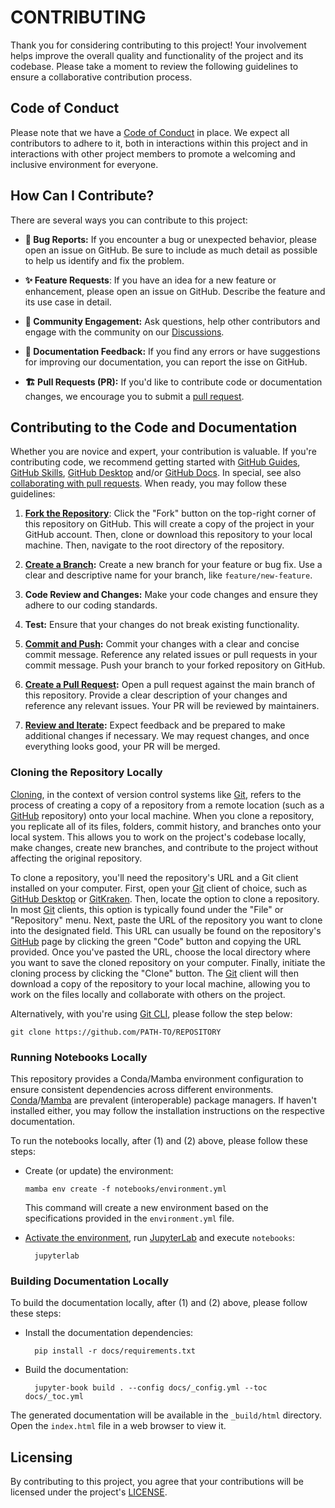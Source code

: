 # CONTRIBUTING

Thank you for considering contributing to this project! Your involvement helps improve the overall quality and functionality of the project and its codebase. Please take a moment to review the following guidelines to ensure a collaborative contribution process.

## Code of Conduct

Please note that we have a [Code of Conduct](CODE_OF_CONDUCT.md) in place. We expect all contributors to adhere to it, both in interactions within this project and in interactions with other project members to promote a welcoming and inclusive environment for everyone.

## How Can I Contribute?

There are several ways you can contribute to this project:

- **🐞 Bug Reports:** If you encounter a bug or unexpected behavior, please open an issue on GitHub. Be sure to include as much detail as possible to help us identify and fix the problem.

- **✨ Feature Requests**: If you have an idea for a new feature or enhancement, please open an issue on GitHub. Describe the feature and its use case in detail.

- **📣 Community Engagement:** Ask questions, help other contributors and engage with the community on our [Discussions](https://github.com/orgs/worldbank/discussions).

- **📖 Documentation Feedback:** If you find any errors or have suggestions for improving our documentation, you can report the isse on GitHub.

- **🏗️ Pull Requests (PR):** If you'd like to contribute code or documentation changes, we encourage you to submit a [pull request](https://docs.github.com/en/pull-requests/collaborating-with-pull-requests/proposing-changes-to-your-work-with-pull-requests/about-pull-requests).

## Contributing to the Code and Documentation

Whether you are novice and expert, your contribution is valuable. If you're contributing code, we recommend getting started with [GitHub Guides](https://github.com/git-guides), [GitHub Skills](https://skills.github.com/), [GitHub Desktop](https://desktop.github.com) and/or [GitHub Docs](https://docs.github.com/en/get-started). In special, see also [collaborating with pull requests](https://docs.github.com/en/pull-requests/collaborating-with-pull-requests). When ready, you may follow these guidelines:

1. **[Fork the Repository](https://docs.github.com/en/pull-requests/collaborating-with-pull-requests/working-with-forks/fork-a-repo)**: Click the "Fork" button on the top-right corner of this repository on GitHub. This will create a copy of the project in your GitHub account. Then, clone or download this repository to your local machine. Then, navigate to the root directory of the repository.

2. **[Create a Branch](https://docs.github.com/en/pull-requests/collaborating-with-pull-requests/proposing-changes-to-your-work-with-pull-requests/creating-and-deleting-branches-within-your-repository):** Create a new branch for your feature or bug fix. Use a clear and descriptive name for your branch, like `feature/new-feature`.

3. **Code Review and Changes:** Make your code changes and ensure they adhere to our coding standards.

4. **Test:** Ensure that your changes do not break existing functionality.

5. **[Commit and Push](https://github.com/git-guides/git-commit):** Commit your changes with a clear and concise commit message. Reference any related issues or pull requests in your commit message. Push your branch to your forked repository on GitHub.

6. **[Create a Pull Request](https://docs.github.com/en/pull-requests/collaborating-with-pull-requests/proposing-changes-to-your-work-with-pull-requests/creating-a-pull-request):** Open a pull request against the main branch of this repository. Provide a clear description of your changes and reference any relevant issues. Your PR will be reviewed by maintainers.

7. **[Review and Iterate](https://docs.github.com/en/pull-requests/collaborating-with-pull-requests/proposing-changes-to-your-work-with-pull-requests/requesting-a-pull-request-review):** Expect feedback and be prepared to make additional changes if necessary. We may request changes, and once everything looks good, your PR will be merged.

### Cloning the Repository Locally

[Cloning](https://docs.github.com/en/repositories/creating-and-managing-repositories/cloning-a-repository), in the context of version control systems like [Git](https://git-scm.com), refers to the process of creating a copy of a repository from a remote location (such as a [GitHub](https://github.com) repository) onto your local machine. When you clone a repository, you replicate all of its files, folders, commit history, and branches onto your local system. This allows you to work on the project's codebase locally, make changes, create new branches, and contribute to the project without affecting the original repository.

To clone a repository, you'll need the repository's URL and a Git client installed on your computer. First, open your [Git](https://git-scm.com) client of choice, such as [GitHub Desktop](https://desktop.github.com) or [GitKraken](https://www.gitkraken.com). Then, locate the option to clone a repository. In most [Git](https://git-scm.com) clients, this option is typically found under the "File" or "Repository" menu. Next, paste the URL of the repository you want to clone into the designated field. This URL can usually be found on the repository's [GitHub](https://github.com) page by clicking the green "Code" button and copying the URL provided. Once you've pasted the URL, choose the local directory where you want to save the cloned repository on your computer. Finally, initiate the cloning process by clicking the "Clone" button. The [Git](https://git-scm.com) client will then download a copy of the repository to your local machine, allowing you to work on the files locally and collaborate with others on the project.

Alternatively, with you're using [Git CLI](https://git-scm.com/downloads), please follow the step below:

  ```shell
  git clone https://github.com/PATH-TO/REPOSITORY
  ```

### Running Notebooks Locally

This repository provides a Conda/Mamba environment configuration to ensure consistent dependencies across different environments. [Conda](https://docs.conda.io)/[Mamba](https://mamba.readthedocs.io) are prevalent (interoperable) package managers. If haven't installed either, you may follow the installation instructions on the respective documentation.

To run the notebooks locally, after (1) and (2) above, please follow these steps:

- Create (or update) the environment:

  ```shell
  mamba env create -f notebooks/environment.yml
  ```

  This command will create a new environment based on the specifications provided in the `environment.yml` file.

- [Activate the environment](https://conda.io/projects/conda/en/latest/user-guide/tasks/manage-environments.html#activating-an-environment), run [JupyterLab](https://jupyterlab.readthedocs.io) and execute `notebooks`:

  ```shell
    jupyterlab
  ```

### Building Documentation Locally

To build the documentation locally, after (1) and (2) above, please follow these steps:

- Install the documentation dependencies:

  ```shell
    pip install -r docs/requirements.txt
  ```

- Build the documentation:

  ```shell
    jupyter-book build . --config docs/_config.yml --toc docs/_toc.yml
  ```

The generated documentation will be available in the `_build/html` directory. Open the `index.html` file in a web browser to view it.

## Licensing

By contributing to this project, you agree that your contributions will be licensed under the project's [LICENSE](LICENSE).
